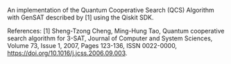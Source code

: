 An implementation of the Quantum Cooperative Search (QCS) Algorithm with GenSAT described by [1] using the Qiskit SDK.

References:
[1] Sheng-Tzong Cheng, Ming-Hung Tao, Quantum cooperative search algorithm for 3-SAT, Journal of Computer and System Sciences, Volume 73, Issue 1, 2007, Pages 123-136, ISSN 0022-0000, https://doi.org/10.1016/j.jcss.2006.09.003.
